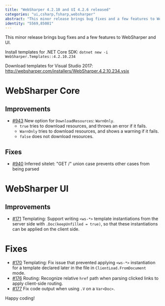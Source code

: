 ```yaml
---
title: "WebSharper 4.2.10 and UI 4.2.6 released"
categories: "ui,csharp,fsharp,websharper"
abstract: "This minor release brings bug fixes and a few features to WebSharper and UI."
identity: "5569,85081"
---
```

This minor release brings bug fixes and a few features to WebSharper and UI.

Install templates for .NET Core SDK: `dotnet new -i WebSharper.Templates::4.2.10.234`

Download templates for Visual Studio 2017: http://websharper.com/installers/WebSharper.4.2.10.234.vsix

# WebSharper Core

## Improvements

* [#943](https://github.com/dotnet-websharper/core/issues/943) New option for `DownloadResources`: `WarnOnly`.
    * `true` tries to download resources, and throws an error if it fails.
    * `WarnOnly` tries to download resources, and shows a warning if it fails.
    * `false` does not download resources.

## Fixes

* [#940](https://github.com/dotnet-websharper/core/issues/940) Inferred sitelet: "GET /" union case prevents other cases from being parsed

# WebSharper UI

## Improvements

* [#171](https://github.com/dotnet-websharper/ui/issues/171) Templating: Support writing `<ws-*>` template instantiations from the server side with `.Doc(keepUnfilled = true)`, so that these instantiations can be applied on the client side.

# Fixes

* [#170](https://github.com/dotnet-websharper/ui/issues/170) Templating: Fix issue that prevented applying `<ws-*>` instantiation for a template declared later in the file in `ClientLoad.FromDocument` mode.
* [#176](https://github.com/dotnet-websharper/ui/issues/176) Routing: Recognize relative `href` path when parsing clicked links to apply client-side routing.
* [#177](https://github.com/dotnet-websharper/ui/issues/177) Fix code output when using `.V` on a `Var<Doc>`.

Happy coding!